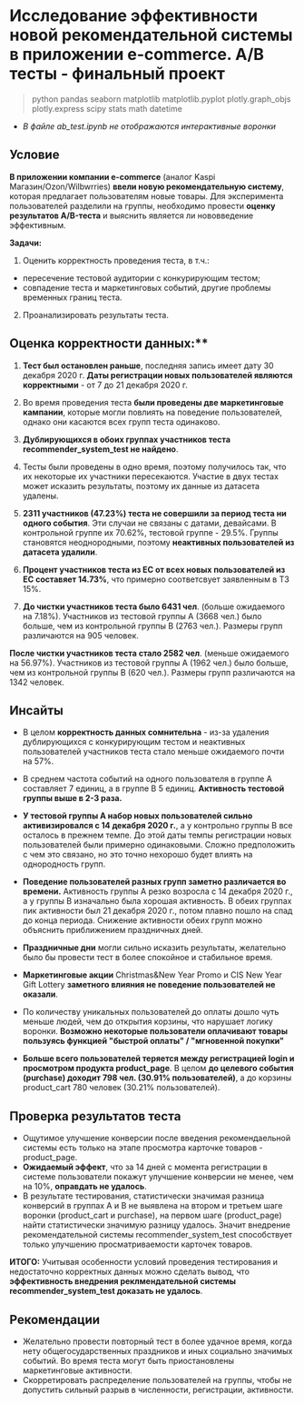# Исследование эффективности новой рекомендательной системы в приложении e-commerce. А/В тесты - финальный проект

> python pandas seaborn matplotlib matplotlib.pyplot plotly.graph_objs plotly.express scipy stats math datetime

* _В файле ab_test.ipynb не отображаются интерактивные воронки_

## Условие

**В приложении компании e-commerce** (аналог Kaspi Магазин/Ozon/Wilbwrries) **ввели новую рекомендательную систему**, которая предлагает пользователям новые товары. Для эксперимента пользователей разделили на группы, необходимо провести **оценку результатов A/B-теста** и выяснить является ли нововведение эффективным.

**Задачи:**
1) Оценить корректность проведения теста, в т.ч.:
- пересечение тестовой аудитории с конкурирующим тестом;
- совпадение теста и маркетинговых событий, другие проблемы временных границ теста.

2) Проанализировать результаты теста.

## Оценка корректности данных:**
1) **Тест был остановлен раньше**, последняя запись имеет дату 30 декабря 2020 г. **Даты регистрации новых пользователей являются корректными** - от 7 до 21 декабря 2020 г.

2) Во время проведения теста **были проведены две маркетинговые кампании**, которые могли повлиять на поведение пользователей, однако они касаются всех групп теста одинаково.

3) **Дублирующихся в обоих группах участников теста recommender_system_test не найдено**.

4) Тесты были проведены в одно время, поэтому получилось так, что их некоторые их участники пересекаются. Участие в двух тестах может исказить результаты, поэтому их данные из датасета удалены.

5) **2311 участников (47.23%) теста не совершили за период теста ни одного события**. Эти случаи не связаны с датами, девайсами. В контрольной группе их 70.62%, тестовой группе - 29.5%. Группы становятся неоднородными, поэтому **неактивных пользователей из датасета удалили**. 

6) **Процент участников теста из ЕС от всех новых пользователей из ЕС составяет 14.73%**, что примерно соответсвует заявленным в ТЗ 15%.

7) **До чистки участников теста было 6431 чел**. (больше ожидаемого на 7.18%). Участников из тестовой группы A (3668 чел.) было больше, чем из контрольной группы B (2763 чел.). Размеры групп различаются на 905 человек.

**После чистки участников теста стало 2582 чел**. (меньше ожидаемого на 56.97%). Участников из тестовой группы A (1962 чел.) было больше, чем из контрольной группы B (620 чел.). Размеры групп различаются на 1342 человек.

## Инсайты

- В целом **корректность данных сомнительна** - из-за удаления дублирующихся с конкурирующим тестом и неактивных пользователей участников теста стало меньше ожидаемого почти на 57%.
- В среднем частота событий на одного пользователя в группе A составляет 7 единиц, а в группе B 5 единиц. **Активность тестовой группы выше в 2-3 раза.**

- **У тестовой группы A набор новых пользователей сильно активизировался с 14 декабря 2020 г.**, а у контрольно группы B все осталось в прежнем темпе. До этой даты темпы регистрации новых пользователей были примерно одинаковыми. Сложно предположить с чем это связано, но это точно нехорошо будет влиять на однородность групп.

- **Поведение пользователей разных групп заметно различается во времени.** Активность группы A резко возросла с 14 декабря 2020 г., а у группы B изначально была хорошая активность. В обеих группах пик активности был 21 декабря 2020 г., потом плавно пошло на спад до конца периода. Снижение активности обеих групп  можно объяснить приближением праздничных дней. 

- **Праздничные дни** могли сильно исказить результаты, желательно было бы провести тест в более спокойное и стабильное время.

- **Маркетинговые акции** Christmas&New Year Promo и CIS New Year Gift Lottery **заметного влияния не поведение пользователей не оказали**. 

- По количеству уникальных пользователей до оплаты дошло чуть меньше людей, чем до открытия корзины, что нарушает логику воронки. **Возможно некоторые пользователи оплачивают товары пользуясь функцией "быстрой оплаты" / "мгновенной покупки"**

- **Больше всего пользователей теряется между регистрацией login и просмотром продукта product_page**. В целом **до целевого события (purchase) доходит 798 чел. (30.91% пользователей)**, а до корзины product_cart 780 человек (30.21% пользователей). 

## Проверка результатов теста

- Ощутимое улучшение конверсии после введения рекомендаельной системы есть только на этапе просмотра карточке товаров - product_page.
- **Ожидаемый эффект**, что за 14 дней с момента регистрации в системе пользователи покажут улучшение конверсии не менее, чем на 10%, **оправдать не удалось**. 
- В результате тестирования, статистически значимая разница конверсий в группах А и В не выявлена на втором и третьем шаге воронки (product_cart и purchase), на первом шаге (product_page) найти статистически значимую разницу удалось. Значит внедрение рекомендательной системы recommender_system_test способствует только улучшению просматриваемости карточек товаров. 

**ИТОГО:** Учитывая особенности условий проведения тестирования и недостаточно корректных данных можно сделать вывод, что **эффективность внедрения реклмендательной системы recommender_system_test доказать не удалось**.

## Рекомендации
- Желательно провести повторный тест в более удачное время, когда нету общегосударственных праздников и иных социально значимых событий. Во время теста могут быть приостановлены маркетинговые активности. 
- Скорретировать распределение пользователей на группы, чтобы не допустить сильный разрыв в численности, регистрации, активности.
